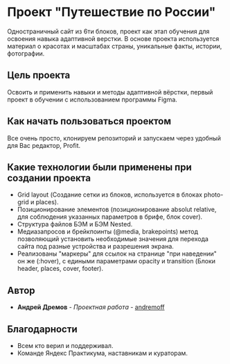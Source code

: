 

# Проект "Путешествие по России"

Одностраничный сайт из 6ти блоков, проект как этап обучения для освоения навыка адаптивной верстки. В основе проекта используется материал о красотах и масштабах страны, уникальные факты, истории, фотографии.

## Цель проекта

Освоить и применить навыки и методы адаптивной вёрстки, первый проект в обучении с использованием программы Figma.

## Как начать пользоваться проектом

Все очень просто, клонируем репозиторий и запускаем через удобный для Вас редактор, Profit.

## Какие технологии были применены при создании проекта

* Grid layout (Создание сетки из блоков, используется в блоках photo-grid и places).
* Позиционирование элементов (позиционирование absolut relative, для соблюдения указанных параметров в брифе, блок cover).
* Структура файлов БЭМ и БЭМ Nested.
* Медиазапросов и брейкпоинты (@media, brakepoints) метод позволяющий установить необходимые значения для перехода сайта под разные устройства и разрешения экрана.
* Реализованы "маркеры" для ссылок на странице "при наведении" он же (:hover), с едиными параметрами opacity и transition (Блоки header, places, cover, footer).

## Автор

* **Андрей Дремов** - *Проектная работа* - [andremoff](https://github.com/andremoff)

## Благодарности

* Всем кто верил и поддерживал.
* Команде Яндекс Практикума, наставникам и кураторам.
